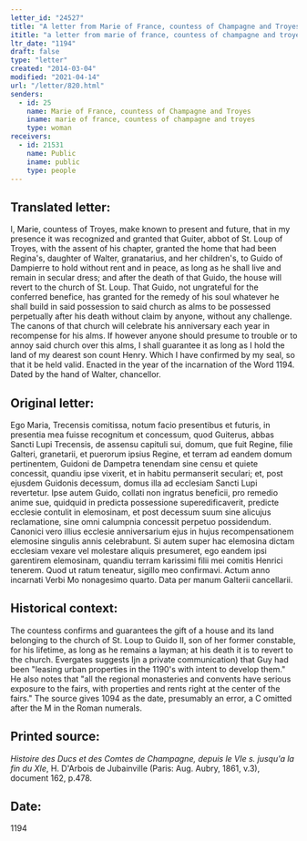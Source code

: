 ```yaml
---
letter_id: "24527"
title: "A letter from Marie of France, countess of Champagne and Troyes (1194)"
ititle: "a letter from marie of france, countess of champagne and troyes (1194)"
ltr_date: "1194"
draft: false
type: "letter"
created: "2014-03-04"
modified: "2021-04-14"
url: "/letter/820.html"
senders:
  - id: 25
    name: Marie of France, countess of Champagne and Troyes
    iname: marie of france, countess of champagne and troyes
    type: woman
receivers:
  - id: 21531
    name: Public
    iname: public
    type: people
---
```

<h2> Translated letter:</h2>I, Marie, countess of Troyes, make known to present and future, that in my presence it was recognized and granted that Guiter, abbot of St. Loup of Troyes, with the assent of his chapter, granted the home that had been Regina's, daughter of Walter, granatarius, and her children's, to Guido of Dampierre to hold without rent and in peace, as long as he shall live and remain in secular dress;  and after the death of that Guido, the house will revert to the church of St. Loup.  That Guido, not ungrateful for the conferred benefice, has granted for the remedy of his soul whatever he shall build in said possession to said church as alms to be possessed perpetually after his death without claim by anyone, without any challenge.  The canons of that church will celebrate his anniversary each year in recompense for his alms.
If however anyone should presume to trouble or to annoy said church over this alms, I shall guarantee it as long as I hold the land of my dearest son count Henry.
Which I have confirmed by my seal, so that it be held valid.  Enacted in the year of the incarnation of the Word 1194.  Dated by the hand of Walter, chancellor.
<h2 class="mt-4"> Original letter:</h2>Ego Maria, Trecensis comitissa, notum facio presentibus et futuris, in presentia mea fuisse recognitum et concessum, quod Guiterus, abbas Sancti Lupi Trecensis, de assensu capituli sui, domum, que fuit Regine, filie Galteri, granetarii, et puerorum ipsius Regine, et terram ad eandem domum pertinentem, Guidoni de Dampetra tenendam sine censu et quiete concessit, quandiu ipse vixerit, et in habitu permanserit seculari; et, post ejusdem Guidonis decessum, domus illa ad ecclesiam Sancti Lupi revertetur.  Ipse autem Guido, collati non ingratus beneficii, pro remedio anime sue, quidquid in predicta possessione superedificaverit, predicte ecclesie contulit in elemosinam, et post decessum suum sine alicujus reclamatione, sine omni calumpnia concessit perpetuo possidendum.  Canonici vero illius ecclesie anniversarium ejus in hujus recompensationem elemosine singulis annis celebrabunt.
Si autem super hac elemosina dictam ecclesiam vexare vel molestare aliquis presumeret, ego eandem ipsi garentirem elemosinam, quandiu terram karissimi filii mei comitis Henrici tenerem.
Quod ut ratum teneatur, sigillo meo confirmavi.  Actum anno incarnati Verbi Mo nonagesimo quarto.  Data per manum Galterii cancellarii.
<h2 class="mt-4"> Historical context:</h2>The countess confirms and guarantees the gift of a house and its land belonging to the church of St. Loup to Guido II, son of her former constable, for his lifetime, as long as he remains a layman;  at his death it is to revert to the church.  Evergates suggests Ijn a private communication) that Guy had been "leasing urban properties in the 1190's with intent to develop them."   He also notes that "all the regional monasteries and convents have serious exposure to the fairs, with properties and rents right at the center of the fairs."
The source gives 1094 as the date, presumably an error, a C omitted after the M in the Roman numerals.
<h2 class="mt-4"> Printed source:</h2><p><em>Histoire des Ducs et des Comtes de Champagne, depuis le VIe s. jusqu'a la fin du XIe</em>, H. D'Arbois de Jubainville (Paris: Aug. Aubry, 1861, v.3), document 162, p.478.</p><h2 class="mt-4"> Date:</h2>1194